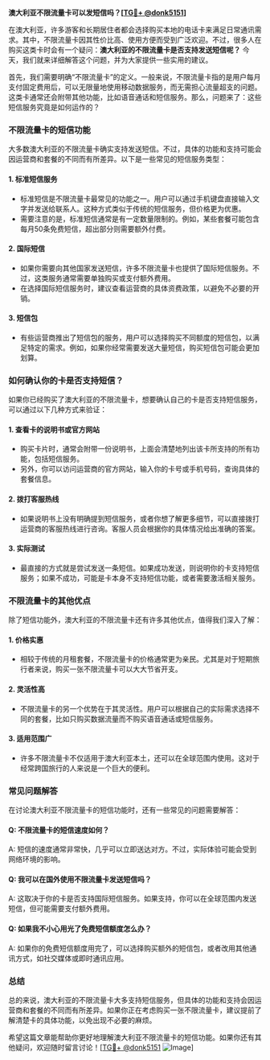 **澳大利亚不限流量卡可以发短信吗？[[TG💪+ @donk5151](https://t.me/s/donk5151)]**

在澳大利亚，许多游客和长期居住者都会选择购买本地的电话卡来满足日常通讯需求。其中，不限流量卡因其性价比高、使用方便而受到广泛欢迎。不过，很多人在购买这类卡时会有一个疑问：**澳大利亚的不限流量卡是否支持发送短信呢？** 今天，我们就来详细解答这个问题，并为大家提供一些实用的建议。

首先，我们需要明确“不限流量卡”的定义。一般来说，不限流量卡指的是用户每月支付固定费用后，可以无限量地使用移动数据服务，而无需担心流量超支的问题。这类卡通常还会附带其他功能，比如语音通话和短信服务。那么，问题来了：这些短信服务究竟是如何运作的？

### 不限流量卡的短信功能

大多数澳大利亚的不限流量卡确实支持发送短信。不过，具体的功能和支持可能会因运营商和套餐的不同而有所差异。以下是一些常见的短信服务类型：

#### 1. **标准短信服务**
   - 标准短信是不限流量卡最常见的功能之一。用户可以通过手机键盘直接输入文字并发送给联系人。这种方式类似于传统的短信服务，但价格更为优惠。
   - 需要注意的是，标准短信通常是有一定数量限制的。例如，某些套餐可能包含每月50条免费短信，超出部分则需要额外付费。

#### 2. **国际短信**
   - 如果你需要向其他国家发送短信，许多不限流量卡也提供了国际短信服务。不过，这类服务通常需要单独购买或支付额外费用。
   - 在选择国际短信服务时，建议查看运营商的具体资费政策，以避免不必要的开销。

#### 3. **短信包**
   - 有些运营商推出了短信包的服务，用户可以选择购买不同额度的短信包，以满足特定的需求。例如，如果你经常需要发送大量短信，购买短信包可能会更加划算。

### 如何确认你的卡是否支持短信？

如果你已经购买了澳大利亚的不限流量卡，想要确认自己的卡是否支持短信服务，可以通过以下几种方式来验证：

#### 1. 查看卡的说明书或官方网站
   - 购买卡片时，通常会附带一份说明书，上面会清楚地列出该卡所支持的所有功能，包括短信服务。
   - 另外，你可以访问运营商的官方网站，输入你的卡号或手机号码，查询具体的套餐信息。

#### 2. 拨打客服热线
   - 如果说明书上没有明确提到短信服务，或者你想了解更多细节，可以直接拨打运营商的客服热线进行咨询。客服人员会根据你的具体情况给出准确的答案。

#### 3. 实际测试
   - 最直接的方式就是尝试发送一条短信。如果成功发送，则说明你的卡支持短信服务；如果不成功，可能是卡本身不支持短信功能，或者需要激活相关服务。

### 不限流量卡的其他优点

除了短信功能外，澳大利亚的不限流量卡还有许多其他优点，值得我们深入了解：

#### 1. **价格实惠**
   - 相较于传统的月租套餐，不限流量卡的价格通常更为亲民。尤其是对于短期旅行者来说，购买一张不限流量卡可以大大节省开支。

#### 2. **灵活性高**
   - 不限流量卡的另一个优势在于其灵活性。用户可以根据自己的实际需求选择不同的套餐，比如只购买数据流量而不购买语音通话或短信服务。

#### 3. **适用范围广**
   - 许多不限流量卡不仅适用于澳大利亚本土，还可以在全球范围内使用。这对于经常跨国旅行的人来说是一个巨大的便利。

### 常见问题解答

在讨论澳大利亚不限流量卡的短信功能时，还有一些常见的问题需要解答：

#### Q: 不限流量卡的短信速度如何？
A: 短信的速度通常非常快，几乎可以立即送达对方。不过，实际体验可能会受到网络环境的影响。

#### Q: 我可以在国外使用不限流量卡发送短信吗？
A: 这取决于你的卡是否支持国际短信服务。如果支持，你可以在全球范围内发送短信，但可能需要支付额外费用。

#### Q: 如果我不小心用光了免费短信额度怎么办？
A: 如果你的免费短信额度用完了，可以选择购买额外的短信包，或者改用其他通讯方式，如社交媒体或即时通讯应用。

### 总结

总的来说，澳大利亚的不限流量卡大多支持短信服务，但具体的功能和支持会因运营商和套餐的不同而有所差异。如果你正在考虑购买一张不限流量卡，建议提前了解清楚卡的具体功能，以免出现不必要的麻烦。

希望这篇文章能帮助你更好地理解澳大利亚不限流量卡的短信功能。如果你还有其他疑问，欢迎随时留言讨论！[[TG💪+ @donk5151](https://t.me/s/donk5151) ![Image](https://i.postimg.cc/rwNCRYN7/Snipaste-2025-04-30-17-27-05.png)]